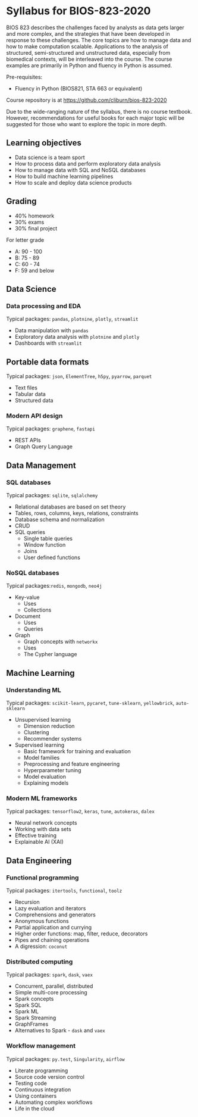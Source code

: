 # Syllabus for BIOS-823-2020

BIOS 823 describes the challenges faced by analysts as data gets larger and more complex, and the strategies that have been developed in response to these challenges. The core topics are how to manage data and how to make computation scalable. Applications to the analysis of structured, semi-structured and unstructured data, especially from biomedical contexts, will be interleaved into the course. The course examples are primarily in Python and fluency in Python is assumed.

Pre-requisites:

- Fluency in Python (BIOS821, STA 663 or equivalent)

Course repository is at https://github.com/cliburn/bios-823-2020

Due to the wide-ranging nature of the syllabus, there is no course textbook. However, recommendations for useful books for each major topic will be suggested for those who want to explore the topic in more depth.


## Learning objectives

- Data science is a team sport
- How to process data and perform exploratory data analysis
- How to manage data with SQL and NoSQL databases
- How to build machine learning pipelines
- How to scale and deploy data science products

## Grading

- 40% homework
- 30% exams
- 30% final project

For letter grade

- A: 90 - 100
- B: 75 - 89
- C: 60 - 74
- F: 59 and below

## Data Science

### Data processing and EDA

Typical packages: `pandas`, `plotnine`, `plotly`, `streamlit`

- Data manipulation with `pandas`
- Exploratory data analysis with `plotnine` and `plotly`
- Dashboards with `streamlit`

## Portable data formats

Typical packages: `json`, `ElementTree`, `h5py`, `pyarrow`, `parquet`

- Text files
- Tabular data
- Structured data


### Modern API design

Typical packages:  `graphene`, `fastapi`

- REST APIs
- Graph Query Language

## Data Management


### SQL databases

Typical packages: `sqlite`, `sqlalchemy`

- Relational databases are based on set theory
- Tables, rows, columns, keys, relations, constraints
- Database schema and normalization
- CRUD
- SQL queries
    - Single table queries
    - Window function
    - Joins
    - User defined functions

### NoSQL databases

Typical packages:`redis`, `mongodb`, `neo4j`

- Key-value
    - Uses
    - Collections
- Document 
    - Uses
    - Queries
- Graph 
    - Graph concepts with `networkx`
    - Uses
    - The Cypher language

## Machine Learning

### Understanding ML

Typical packages: `scikit-learn`, `pycaret`, `tune-sklearn`,  `yellowbrick`, `auto-sklearn`

- Unsupervised learning
    - Dimension reduction
    - Clustering
    - Recommender systems
- Supervised learning
    - Basic framework for training and evaluation
    - Model families
    - Preprocessing and feature engineering
    - Hyperparameter tuning
    - Model evaluation
    - Explaining models


### Modern ML frameworks

Typical packages: `tensorflow2`, `keras`, `tune`, `autokeras`, `dalex`

- Neural network concepts
- Working with data sets
- Effective training 
- Explainable AI (XAI)

## Data Engineering

### Functional programming

Typical packages: `itertools`, `functional`, `toolz`

- Recursion
- Lazy evaluation and iterators
- Comprehensions and generators
- Anonymous functions
- Partial application and currying
- Higher order functions: map, filter, reduce, decorators
- Pipes and chaining operations
- A digression: `coconut`

### Distributed computing

Typical packages: `spark`, `dask`, `vaex`

- Concurrent, parallel, distributed
- Simple multi-core processing
- Spark concepts
- Spark SQL
- Spark ML
- Spark Streaming
- GraphFrames
- Alternatives to Spark - `dask` and `vaex`

### Workflow management

Typical packages: `py.test`, `Singularity`, `airflow`

- Literate programming
- Source code version control
- Testing code
- Continuous integration
- Using containers
- Automating complex workflows
- Life in the cloud